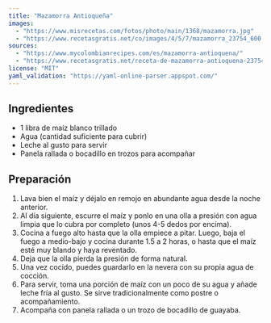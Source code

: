 ```yaml
---
title: "Mazamorra Antioqueña"
images:
  - "https://www.misrecetas.com/fotos/photo/main/1368/mazamorra.jpg"
  - "https://www.recetasgratis.net/co/images/4/5/7/mazamorra_23754_600.jpg"
sources:
  - "https://www.mycolombianrecipes.com/es/mazamorra-antioquena/"
  - "https://www.recetasgratis.net/receta-de-mazamorra-antioquena-23754.html"
license: "MIT"
yaml_validation: "https://yaml-online-parser.appspot.com/"
---
```


## Ingredientes

*   1 libra de maíz blanco trillado
*   Agua (cantidad suficiente para cubrir)
*   Leche al gusto para servir
*   Panela rallada o bocadillo en trozos para acompañar

## Preparación

1.  Lava bien el maíz y déjalo en remojo en abundante agua desde la noche anterior.
2.  Al día siguiente, escurre el maíz y ponlo en una olla a presión con agua limpia que lo cubra por completo (unos 4-5 dedos por encima).
3.  Cocina a fuego alto hasta que la olla empiece a pitar. Luego, baja el fuego a medio-bajo y cocina durante 1.5 a 2 horas, o hasta que el maíz esté muy blando y haya reventado.
4.  Deja que la olla pierda la presión de forma natural.
5.  Una vez cocido, puedes guardarlo en la nevera con su propia agua de cocción.
6.  Para servir, toma una porción de maíz con un poco de su agua y añade leche fría al gusto. Se sirve tradicionalmente como postre o acompañamiento.
7.  Acompaña con panela rallada o un trozo de bocadillo de guayaba.